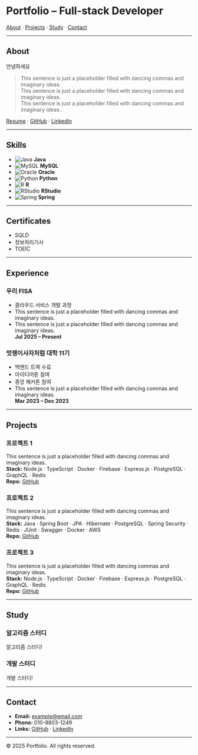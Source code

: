 # Portfolio – Full-stack Developer

[About](about.html) · [Projects](projects.html) · [Study](study.html) · [Contact](contact.html)

---

## About

안녕하세요

> This sentence is just a placeholder filled with dancing commas and imaginary ideas.  
> This sentence is just a placeholder filled with dancing commas and imaginary ideas.  
> This sentence is just a placeholder filled with dancing commas and imaginary ideas.

[Resume](#) · [GitHub](https://github.com) · [LinkedIn](https://linkedin.com)

---

## Skills

- ![Java](#) **Java**
- ![MySQL](#) **MySQL**
- ![Oracle](#) **Oracle**
- ![Python](#) **Python**
- ![R](#) **R**
- ![RStudio](#) **RStudio**
- ![Spring](#) **Spring**

---

## Certificates

- SQLD
- 정보처리기사
- TOEIC

---

## Experience

### 우리 FISA
- 클라우드 서비스 개발 과정  
- This sentence is just a placeholder filled with dancing commas and imaginary ideas.  
- This sentence is just a placeholder filled with dancing commas and imaginary ideas.  
**Jul 2025 – Present**

### 멋쟁이사자처럼 대학 11기
- 백엔드 트랙 수료
- 아이디어톤 참여
- 중앙 해커톤 참여
- This sentence is just a placeholder filled with dancing commas and imaginary ideas.  
**Mar 2023 – Dec 2023**

---

## Projects

### 프로젝트 1
This sentence is just a placeholder filled with dancing commas and imaginary ideas.  
**Stack:** Node.js · TypeScript · Docker · Firebase · Express.js · PostgreSQL · GraphQL · Redis  
**Repo:** [GitHub](https://github.com)

### 프로젝트 2
This sentence is just a placeholder filled with dancing commas and imaginary ideas.  
**Stack:** Java · Spring Boot · JPA · Hibernate · PostgreSQL · Spring Security · Redis · JUnit · Swagger · Docker · AWS  
**Repo:** [GitHub](https://github.com)

### 프로젝트 3
This sentence is just a placeholder filled with dancing commas and imaginary ideas.  
**Stack:** Node.js · TypeScript · Docker · Firebase · Express.js · PostgreSQL · GraphQL · Redis  
**Repo:** [GitHub](https://github.com)

---

## Study

### 알고리즘 스터디
알고리즘 스터디!

### 개발 스터디
개발 스터디!

---

## Contact

- **Email:** example@email.com
- **Phone:** 010-8803-1249
- **Links:** [GitHub](https://github.com) · [LinkedIn](https://linkedin.com)

---

© 2025 Portfolio. All rights reserved.